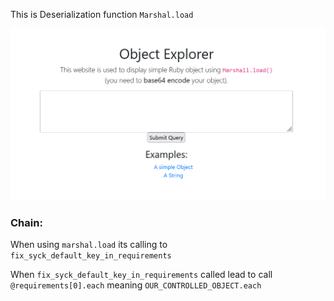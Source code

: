 This is Deserialization function `Marshal.load`

![Deserialization](image.png)
### Chain:
When using `marshal.load` its calling to `fix_syck_default_key_in_requirements`

When `fix_syck_default_key_in_requirements` called lead to call `@requirements[0].each` meaning `OUR_CONTROLLED_OBJECT.each`





